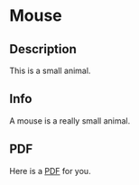 # Mouse

## Description
This is a small animal.

## Info
A mouse is a really small animal.

## PDF

Here is a
[PDF](/amazing-animals/small/pdf.pdf)
for you.
